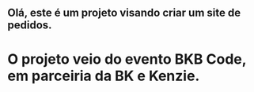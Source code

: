 ## Olá, este é um projeto visando criar um site de pedidos.
# O projeto veio do evento BKB Code, em parceiria da BK e Kenzie.